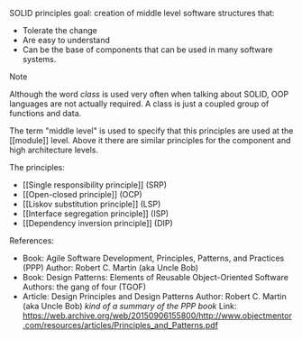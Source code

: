 SOLID principles goal: creation of middle level software structures that:
- Tolerate the change
- Are easy to understand
- Can be the base of components that can be used in many software systems.

> [!note]
> Although the word *class* is used very often when talking about SOLID, OOP languages are not actually required. A class is just a coupled group of functions and data.

The term "middle level" is used to specify that this principles are used at the [[module]] level. Above it there are similar principles for the component and high architecture levels.

The principles:
- [[Single responsibility principle]] (SRP)
- [[Open-closed principle]] (OCP)
- [[Liskov substitution principle]] (LSP)
- [[Interface segregation principle]] (ISP)
- [[Dependency inversion principle]] (DIP)

References:
- Book: Agile Software Development, Principles, Patterns, and Practices (PPP)
  Author: Robert C. Martin (aka Uncle Bob)
- Book: Design Patterns: Elements of Reusable Object-Oriented Software
  Authors: the gang of four (TGOF)
- Article: Design Principles and Design Patterns
  Author: Robert C. Martin (aka Uncle Bob)
  *kind of a summary of the PPP book*
  Link: https://web.archive.org/web/20150906155800/http://www.objectmentor.com/resources/articles/Principles_and_Patterns.pdf

